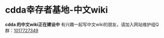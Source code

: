 # cdda幸存者基地-中文wiki

**cdda 的中文wiki正在建设中**
有兴趣一起写中文wiki的朋友，请加入网站维护组Q群：[1017727349](https://shang.qq.com/wpa/qunwpa?idkey=cafb68543cf8d6fe65e9e12e253d49239a6653f951b9d92d5fcfde47413172bb)
